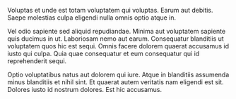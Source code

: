 Voluptas et unde est totam voluptatem qui voluptas. Earum aut debitis. Saepe molestias culpa eligendi nulla omnis optio atque in.
 Vel odio sapiente sed aliquid repudiandae. Minima aut voluptatem sapiente quis ducimus in ut. Laboriosam nemo aut earum. Consequatur blanditiis ut voluptatem quos hic est sequi. Omnis facere dolorem quaerat accusamus id iusto qui culpa. Quia quae consequatur et eum consequatur qui id reprehenderit sequi.
 Optio voluptatibus natus aut dolorem qui iure. Atque in blanditiis assumenda minus blanditiis et nihil sint. Et quaerat autem veritatis nam eligendi est sit. Dolores iusto id nostrum dolores. Est hic accusamus.
